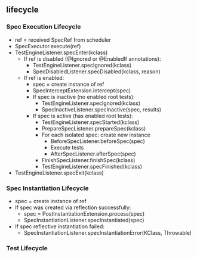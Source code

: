 ## lifecycle

### Spec Execution Lifecycle

* ref = received SpecRef from scheduler
* SpecExecutor.execute(ref)
* TestEngineListener.specEnter(kclass)
  * If ref is disabled (@Ignored or @EnabledIf annotations):
    * TestEngineListener.specIgnored(kclass)
    * SpecDisabledListener.specDisabled(kclass, reason)
  * If ref is enabled:
    * spec = create instance of ref
    * SpecInterceptExtension.intercept(spec)
    * If spec is inactive (no enabled root tests):
      * TestEngineListener.specIgnored(kclass)
      * SpecInactiveListener.specInactive(spec, results)
    * If spec is active (has enabled root tests):
      * TestEngineListener.specStarted(kclass)
      * PrepareSpecListener.prepareSpec(kclass)
      * For each isolated spec: create new instance
        * BeforeSpecListener.beforeSpec(spec)
        * Execute tests
        * AfterSpecListener.afterSpec(spec)
      * FinishSpecListener.finishSpec(kclass)
      * TestEngineListener.specFinished(kclass)
* TestEngineListener.specExit(kclass)

### Spec Instantiation Lifecycle

* spec = create instance of ref
* If spec was created via reflection successfully:
  * spec = PostInstantiationExtension.process(spec)
  * SpecInstantiationListener.specInstantiated(spec)
* If spec reflective instantiation failed:
  * SpecInstantiationListener.specInstantiationError(KClass, Throwable)

### Test Lifecycle
